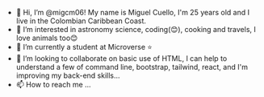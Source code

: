- 👋 Hi, I’m @migcm06! My name is Miguel Cuello, I'm 25 years old and I live in the Colombian Caribbean Coast.
- 👀 I’m interested in astronomy science, coding(😊), cooking and travels, I love animals too😊
- 🌱 I’m currently a student at Microverse ⭐
- 💞️ I’m looking to collaborate on basic use of HTML, I can help to understand a few of command line, bootstrap, tailwind, react, and I'm improving my back-end skills...
- 📫 How to reach me ...

<!---
migcm06/migcm06 is a ✨ special ✨ repository because its `README.md` (this file) appears on your GitHub profile.
You can click the Preview link to take a look at your changes.
--->
